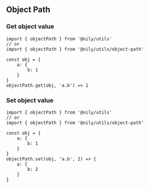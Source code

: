 ## Object Path

### Get object value

```
import { objectPath } from '@nily/utils'
// or
import { objectPath } from '@nily/utils/object-path'

const obj = {
    a: {
        b: 1
    }
}
objectPath.get(obj, 'a.b') => 1
```

### Set object value

```
import { objectPath } from '@nily/utils'
// or
import { objectPath } from '@nily/utils/object-path'

const obj = {
    a: {
        b: 1
    }
}
objectPath.set(obj, 'a.b', 2) => {
    a: {
        b: 2
    }
}
```
